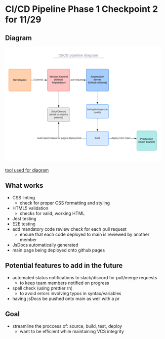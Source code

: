 # CI/CD Pipeline Phase 1 Checkpoint 2 for 11/29
## Diagram
<!--Need to add diagram-->
![](phase1_checkpoint2.png)

[tool used for diagram](https://lucid.app/lucidchart/219da66c-ce45-4051-a3c9-53d3668fc611/edit?viewport_loc=-325%2C-155%2C3072%2C1545%2C0_0&invitationId=inv_4bfe75c0-b31d-4617-93cb-a366f037f60c)

## What works
- CSS linting
  - check for proper CSS formatting and styling
- HTML5 validation
  - checks for valid, working HTML
- Jest testing
- E2E testing
- add mandatory code review check for each pull request
  - ensure that each code deployed to main is reviewed by another member
- JsDocs automatically generated 
- main page being deployed onto github pages

## Potential features to add in the future
- automated status notifications to slack/discord for pull/merge requests
  - to keep team members notified on progress
- spell check (using prettier rn)
  - to avoid errors involving typos in syntax/variables
- having jsDocs be pushed onto main as well with a pr

## Goal
- streamline the proccess of: source, build, test, deploy
  - want to be efficient while maintaining VCS integrity